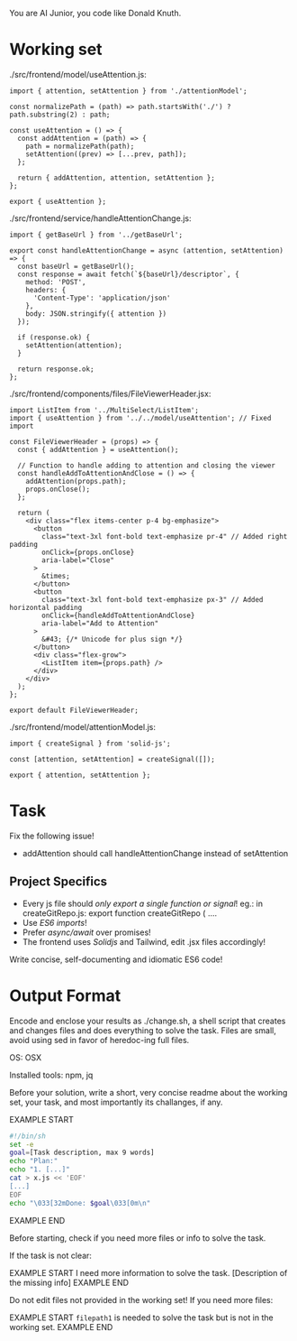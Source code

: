 You are AI Junior, you code like Donald Knuth.

# Working set

./src/frontend/model/useAttention.js:
```
import { attention, setAttention } from './attentionModel';

const normalizePath = (path) => path.startsWith('./') ? path.substring(2) : path;

const useAttention = () => {
  const addAttention = (path) => {
    path = normalizePath(path);
    setAttention((prev) => [...prev, path]);
  };

  return { addAttention, attention, setAttention };
};

export { useAttention };

```
./src/frontend/service/handleAttentionChange.js:
```
import { getBaseUrl } from '../getBaseUrl';

export const handleAttentionChange = async (attention, setAttention) => {
  const baseUrl = getBaseUrl();
  const response = await fetch(`${baseUrl}/descriptor`, {
    method: 'POST',
    headers: {
      'Content-Type': 'application/json'
    },
    body: JSON.stringify({ attention })
  });

  if (response.ok) {
    setAttention(attention);
  }

  return response.ok;
};

```
./src/frontend/components/files/FileViewerHeader.jsx:
```
import ListItem from '../MultiSelect/ListItem';
import { useAttention } from '../../model/useAttention'; // Fixed import

const FileViewerHeader = (props) => {
  const { addAttention } = useAttention();

  // Function to handle adding to attention and closing the viewer
  const handleAddToAttentionAndClose = () => {
    addAttention(props.path);
    props.onClose();
  };

  return (
    <div class="flex items-center p-4 bg-emphasize">
      <button
        class="text-3xl font-bold text-emphasize pr-4" // Added right padding
        onClick={props.onClose}
        aria-label="Close"
      >
        &times;
      </button>
      <button
        class="text-3xl font-bold text-emphasize px-3" // Added horizontal padding
        onClick={handleAddToAttentionAndClose}
        aria-label="Add to Attention"
      >
        &#43; {/* Unicode for plus sign */}
      </button>
      <div class="flex-grow">
        <ListItem item={props.path} />
      </div>
    </div>
  );
};

export default FileViewerHeader;

```
./src/frontend/model/attentionModel.js:
```
import { createSignal } from 'solid-js';

const [attention, setAttention] = createSignal([]);

export { attention, setAttention };

```

# Task

Fix the following issue!

- addAttention should call handleAttentionChange instead of setAttention


## Project Specifics

- Every js file should *only export a single function or signal*! eg.: in createGitRepo.js: export function createGitRepo ( ....
- Use *ES6 imports*!
- Prefer *async/await* over promises!
- The frontend uses *Solidjs* and Tailwind, edit .jsx files accordingly!

Write concise, self-documenting and idiomatic ES6 code!

# Output Format

Encode and enclose your results as ./change.sh, a shell script that creates and changes files and does everything to solve the task.
Files are small, avoid using sed in favor of heredoc-ing full files.

OS: OSX

Installed tools: npm, jq


Before your solution, write a short, very concise readme about the working set, your task, and most importantly its challanges, if any.


EXAMPLE START
```sh
#!/bin/sh
set -e
goal=[Task description, max 9 words]
echo "Plan:"
echo "1. [...]"
cat > x.js << 'EOF'
[...]
EOF
echo "\033[32mDone: $goal\033[0m\n"
```
EXAMPLE END

Before starting, check if you need more files or info to solve the task.

If the task is not clear:

EXAMPLE START
I need more information to solve the task. [Description of the missing info]
EXAMPLE END

Do not edit files not provided in the working set!
If you need more files:

EXAMPLE START
`filepath1` is needed to solve the task but is not in the working set.
EXAMPLE END

